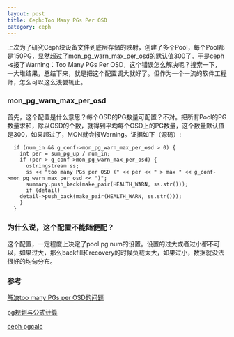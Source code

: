 ```yaml
---
layout: post
title: Ceph:Too Many PGs Per OSD
category: ceph
---
```

上次为了研究Ceph块设备文件到底层存储的映射，创建了多个Pool，每个Pool都是150PG，显然超过了mon_pg_warn_max_per_osd的默认值300了。于是ceph -s报了Warning：Too Many PGs Per OSD，这个错误怎么解决呢？搜索一下，一大堆结果，总结下来，就是把这个配置调大就好了。但作为一个一流的软件工程师，怎么可以这么浅尝辄止。

### mon_pg_warn_max_per_osd
首先，这个配置是什么意思？每个OSD的PG数量可配置？不对。把所有Pool的PG数量求和，除以OSD的个数，就得到平均每个OSD上的PG数量，这个数量默认值是300，如果超过了，MON就会报Warning。证据如下（源码）:
```
  if (num_in && g_conf->mon_pg_warn_max_per_osd > 0) {
    int per = sum_pg_up / num_in;
    if (per > g_conf->mon_pg_warn_max_per_osd) {
      ostringstream ss;
      ss << "too many PGs per OSD (" << per << " > max " << g_conf->mon_pg_warn_max_per_osd << ")";
      summary.push_back(make_pair(HEALTH_WARN, ss.str()));
      if (detail)
    detail->push_back(make_pair(HEALTH_WARN, ss.str()));
    }
  }
```

### 为什么说，这个配置不能随便配？
这个配置，一定程度上决定了pool pg num的设置。设置的过大或者过小都不可以，如果过大，那么backfill和recovery的时候负载太大，如果过小，数据就没法很好的均匀分布。

### 参考
[解决too many PGs per OSD的问题 ](http://blog.csdn.net/scaleqiao/article/details/50804425)

[pg规划与公式计算](http://my.oschina.net/diluga/blog/528618)

[ceph pgcalc](http://ceph.com/pgcalc/)
